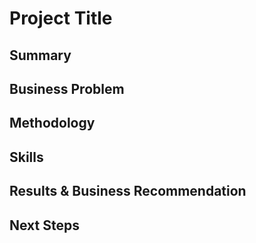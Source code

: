 # Project Title 

## Summary

## Business Problem

## Methodology

## Skills

## Results & Business Recommendation

## Next Steps
